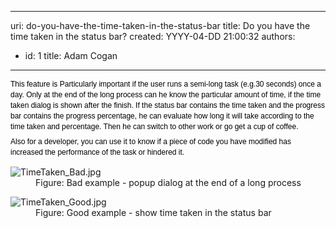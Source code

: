 

---
uri: do-you-have-the-time-taken-in-the-status-bar
title: Do you have the time taken in the status bar?
created: YYYY-04-DD 21:00:32
authors:
  - id: 1
    title: Adam Cogan
---




<span class='intro'> <p style="margin-top&#58;7px;margin-bottom&#58;7px;font-family&#58;verdana, sans-serif;font-size&#58;12px;line-height&#58;17px;color&#58;#000000;">This feature is Particularly important if the user runs a semi-long task (e.g.30 seconds) once a day. Only at the end of the long process can he know the particular amount of time, if the time taken dialog is shown after the finish. If the status bar contains the time taken and the progress bar contains the progress percentage, he can evaluate how long it will take according to the time taken and percentage. Then he can switch to other work or go get a cup of coffee.</p><p style="margin-top&#58;7px;margin-bottom&#58;7px;font-family&#58;verdana, sans-serif;font-size&#58;12px;line-height&#58;17px;color&#58;#000000;">Also for a developer, you can use it to know if a piece of code you have modified has increased the performance of the task or hindered it.<br></p> </span>

<dl class="badImage"><dt>​​​<img src="/PublishingImages/TimeTaken_Bad.jpg" alt="TimeTaken_Bad.jpg" /></dt><dd>Figure&#58; Bad example - popup dialog at the end of a long process</dd></dl><dl class="goodImage"><dt><img src="/PublishingImages/TimeTaken_Good.jpg" alt="TimeTaken_Good.jpg" /></dt><dd>Figure&#58; Good example - show time taken in the status bar</dd></dl>​<br>



